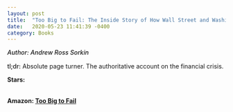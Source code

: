 ```yaml
---
layout: post
title:  "Too Big to Fail: The Inside Story of How Wall Street and Washington Fought to Save the FinancialS ystem--and Themselves"
date:   2020-05-23 11:41:39 -0400
category: Books
---
```

<link rel="stylesheet" href="https://cdnjs.cloudflare.com/ajax/libs/font-awesome/4.7.0/css/font-awesome.min.css">

<span style="font-weight:500;font-style:italic;"> Author: Andrew Ross Sorkin</span>

<div style="margin-top:15px;"></div>

<span style="font-weight:500;">tl;dr:</span> Absolute page turner. The authoritative account on the financial crisis. 

<table>
	<tr><b>Stars: </b></tr>
	<tr>
		<span class="fa fa-star checked"></span>
		<span class="fa fa-star checked"></span>
		<span class="fa fa-star checked"></span>
		<span class="fa fa-star checked"></span>
		<span class="fa fa-star checked"></span>
	</tr>
</table>

**Amazon: [Too Big to Fail](https://www.amazon.com/gp/product/0143120271/)**